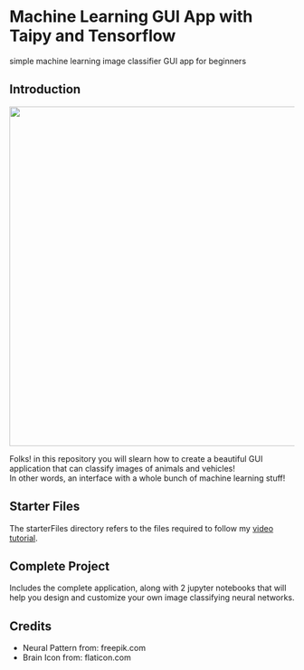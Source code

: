 # Machine Learning GUI App with Taipy and Tensorflow
simple machine learning image classifier GUI app for beginners

## Introduction

<img src="https://github.com/MariyaSha/ml_gui_app/assets/32107652/4925650b-9ee5-4b55-ab7c-415b772762c1" width=600px>

Folks! in this repository you will slearn how to create a beautiful GUI application that can classify images of animals and vehicles!
<br>
In other words, an interface with a whole bunch of machine learning stuff!

## Starter Files

The starterFiles directory refers to the files required to follow my <a href="https://youtu.be/QYreI8wXGwE" target="_blank">video tutorial</a>.

## Complete Project

Includes the complete application, along with 2 jupyter notebooks that will help you design and customize your own image classifying neural networks.

## Credits

- Neural Pattern from: freepik.com
- Brain Icon from: flaticon.com

